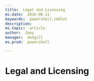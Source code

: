 ```yaml
---
title:  Legal and Licensing
ms.date:  2016-06-11
keywords:  powershell,cmdlet
description:  
ms.topic:  article
author:  Joey
manager:  dongill
ms.prod:  powershell

---
```


# Legal and Licensing
